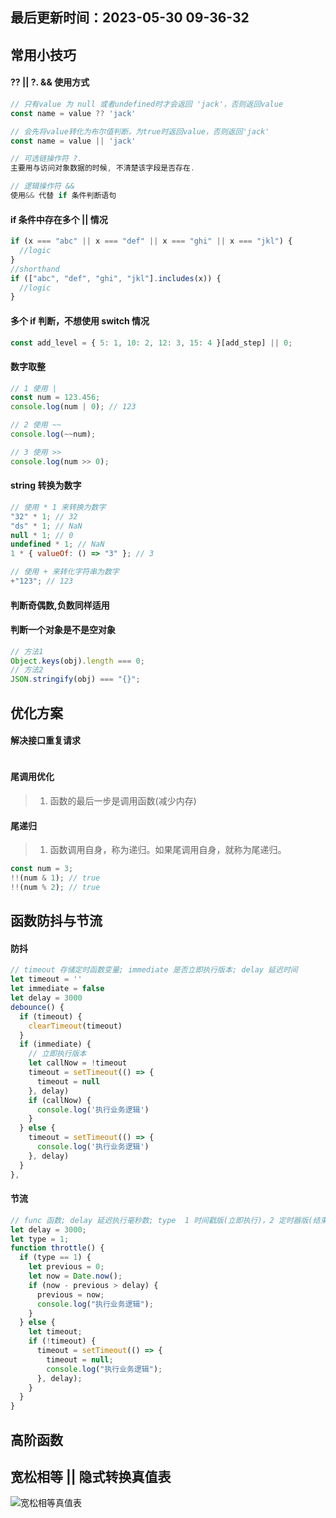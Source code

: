 <!--
 * @Description:
 * @Author: panrui
 * @Date: 2023-04-25 08:57:17
 * @LastEditTime: 2023-05-30 09:36:32
 * @LastEditors: panrui
 * 不忘初心,不负梦想
-->

## 最后更新时间：2023-05-30 09-36-32

## 常用小技巧

#### ?? || ?. && 使用方式

```js
// 只有value 为 null 或者undefined时才会返回 'jack'，否则返回value
const name = value ?? 'jack'

// 会先将value转化为布尔值判断，为true时返回value，否则返回'jack'
const name = value || 'jack'

// 可选链操作符 ?.
主要用与访问对象数据的时候, 不清楚该字段是否存在.

// 逻辑操作符 &&
使用&& 代替 if 条件判断语句
```

#### if 条件中存在多个 || 情况

```js
if (x === "abc" || x === "def" || x === "ghi" || x === "jkl") {
  //logic
}
//shorthand
if (["abc", "def", "ghi", "jkl"].includes(x)) {
  //logic
}
```

#### 多个 if 判断，不想使用 switch 情况

```js
const add_level = { 5: 1, 10: 2, 12: 3, 15: 4 }[add_step] || 0;
```

#### 数字取整

```js
// 1 使用 |
const num = 123.456;
console.log(num | 0); // 123

// 2 使用 ~~
console.log(~~num);

// 3 使用 >>
console.log(num >> 0);
```

#### string 转换为数字

```js
// 使用 * 1 来转换为数字
"32" * 1; // 32
"ds" * 1; // NaN
null * 1; // 0
undefined * 1; // NaN
1 * { valueOf: () => "3" }; // 3

// 使用 + 来转化字符串为数字
+"123"; // 123
```

#### 判断奇偶数,负数同样适用

#### 判断一个对象是不是空对象

```js
// 方法1
Object.keys(obj).length === 0;
// 方法2
JSON.stringify(obj) === "{}";
```

## 优化方案

#### 解决接口重复请求

```js

```

#### 尾调用优化

> 1. 函数的最后一步是调用函数(减少内存)

#### 尾递归

> 1. 函数调用自身，称为递归。如果尾调用自身，就称为尾递归。

```js
const num = 3;
!!(num & 1); // true
!!(num % 2); // true
```


## 函数防抖与节流

#### 防抖

```js
// timeout 存储定时函数变量; immediate 是否立即执行版本; delay 延迟时间
let timeout = ''
let immediate = false
let delay = 3000
debounce() {
  if (timeout) {
    clearTimeout(timeout)
  }
  if (immediate) {
    // 立即执行版本
    let callNow = !timeout
    timeout = setTimeout(() => {
      timeout = null
    }, delay)
    if (callNow) {
      console.log('执行业务逻辑')
    }
  } else {
    timeout = setTimeout(() => {
      console.log('执行业务逻辑')
    }, delay)
  }
},
```

#### 节流

```js
// func 函数; delay 延迟执行毫秒数; type  1 时间戳版(立即执行)，2 定时器版(结束在执行一次)
let delay = 3000;
let type = 1;
function throttle() {
  if (type == 1) {
    let previous = 0;
    let now = Date.now();
    if (now - previous > delay) {
      previous = now;
      console.log("执行业务逻辑");
    }
  } else {
    let timeout;
    if (!timeout) {
      timeout = setTimeout(() => {
        timeout = null;
        console.log("执行业务逻辑");
      }, delay);
    }
  }
}
```

## 高阶函数

## 宽松相等 || 隐式转换真值表

![宽松相等真值表](http://work.panrui.top:8083/static/ToPrimitive_20210630102406.jpg)
